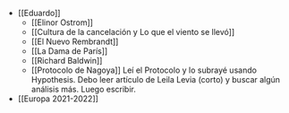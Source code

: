 

- [[Eduardo]]
	- [[Elinor Ostrom]]
	- [[Cultura de la cancelación y Lo que el viento se llevó]]
	- [[El Nuevo Rembrandt]]
	- [[La Dama de París]]
	- [[Richard Baldwin]] 
	- [[Protocolo de Nagoya]] Leí el Protocolo y lo subrayé usando Hypothesis. Debo leer artículo de Leila Levia (corto) y buscar algún análisis más. Luego escribir.
- [[Europa 2021-2022]]









